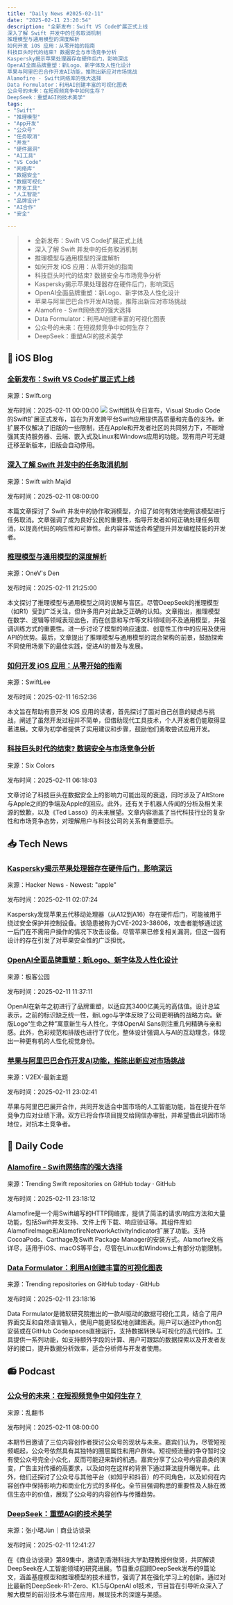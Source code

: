 ```yaml
---
title: "Daily News #2025-02-11"
date: "2025-02-11 23:20:54"
description: "全新发布：Swift VS Code扩展正式上线
深入了解 Swift 并发中的任务取消机制
推理模型与通用模型的深度解析
如何开发 iOS 应用：从零开始的指南
科技巨头时代的结束? 数据安全与市场竞争分析
Kaspersky揭示苹果处理器存在硬件后门，影响深远
OpenAI全面品牌重塑：新Logo、新字体及人性化设计
苹果与阿里巴巴合作开发AI功能，推陈出新应对市场挑战
Alamofire - Swift网络库的强大选择
Data Formulator：利用AI创建丰富的可视化图表
公众号的未来：在短视频竞争中如何生存？
DeepSeek：重塑AGI的技术美学"
tags: 
- "Swift"
- "推理模型"
- "App开发"
- "公众号"
- "任务取消"
- "并发"
- "硬件漏洞"
- "AI工具"
- "VS Code"
- "网络库"
- "数据安全"
- "数据可视化"
- "开发工具"
- "人工智能"
- "品牌设计"
- "AI合作"
- "安全"

---
```


> - 全新发布：Swift VS Code扩展正式上线
> - 深入了解 Swift 并发中的任务取消机制
> - 推理模型与通用模型的深度解析
> - 如何开发 iOS 应用：从零开始的指南
> - 科技巨头时代的结束? 数据安全与市场竞争分析
> - Kaspersky揭示苹果处理器存在硬件后门，影响深远
> - OpenAI全面品牌重塑：新Logo、新字体及人性化设计
> - 苹果与阿里巴巴合作开发AI功能，推陈出新应对市场挑战
> - Alamofire - Swift网络库的强大选择
> - Data Formulator：利用AI创建丰富的可视化图表
> - 公众号的未来：在短视频竞争中如何生存？
> - DeepSeek：重塑AGI的技术美学

## 🍎 iOS Blog

### [全新发布：Swift VS Code扩展正式上线](https://swift.org/blog/vscode-swift-2/)

来源：Swift.org

发布时间：2025-02-11 00:00:00
![](https://www.swift.org/assets/images/vscode-extension-blog/vscode-swift-2.png)
Swift团队今日宣布，Visual Studio Code的Swift扩展正式发布，旨在为开发跨平台Swift应用提供高质量和完备的支持。新扩展不仅解决了旧版的一些限制，还在Apple和开发者社区的共同努力下，不断增强其支持服务器、云端、嵌入式及Linux和Windows应用的功能。现有用户可无缝迁移至新版本，旧版会自动停用。

### [深入了解 Swift 并发中的任务取消机制](https://swiftwithmajid.com/2025/02/11/task-cancellation-in-swift-concurrency/)

来源：Swift with Majid

发布时间：2025-02-11 08:00:00

本篇文章探讨了 Swift 并发中的协作取消模型，介绍了如何有效地使用该模型进行任务取消。文章强调了成为良好公民的重要性，指导开发者如何正确处理任务取消，以提高代码的响应性和可靠性。此内容非常适合希望提升并发编程技能的开发者。

### [推理模型与通用模型的深度解析](https://onevcat.com/2025/02/reasoning-model/)

来源：OneV's Den

发布时间：2025-02-11 21:25:00

本文探讨了推理模型与通用模型之间的误解与盲区。尽管DeepSeek的推理模型（如R1）受到广泛关注，但许多用户对此缺乏正确的认知。文章指出，推理模型在数学、逻辑等领域表现出色，而在创意和写作等文科领域则不及通用模型，并强调训练方式的重要性。进一步讨论了模型的响应速度、创意性工作中的应用及使用API的优势。最后，文章提出了推理模型与通用模型的混合架构的前景，鼓励探索不同使用场景下的最佳实践，促进AI的普及与发展。

### [如何开发 iOS 应用：从零开始的指南](https://www.avanderlee.com/swiftui/how-to-develop-an-app-for-ios/)

来源：SwiftLee

发布时间：2025-02-11 16:52:36

本文旨在帮助有意开发 iOS 应用的读者，首先探讨了面对自己创意的疑虑与挑战，阐述了虽然开发过程并不简单，但借助现代工具技术，个人开发者仍能取得显著进展。文章为初学者提供了实用建议和步骤，鼓励他们勇敢尝试应用开发。

### [科技巨头时代的结束? 数据安全与市场竞争分析](https://sixcolors.com/podcast/2025/02/upgrade-550-the-tasty-part-inside-bad-bread/)

来源：Six Colors

发布时间：2025-02-11 06:18:03

文章讨论了科技巨头在数据安全上的影响力可能出现的衰退，同时涉及了AltStore与Apple之间的争端及Apple的回应。此外，还有关于机器人传闻的分析及相关来源的致歉，以及《Ted Lasso》的未来展望。文章内容涵盖了当代科技行业的复杂性和市场竞争态势，对理解用户与科技公司的关系有重要启示。

## 📥 Tech News

### [Kaspersky揭示苹果处理器存在硬件后门，影响深远](https://www.xstore.co.za/stuff/2024/01/kaspersky-finds-hardware-backdoor-in-5-generations-of-apple-silicon/)

来源：Hacker News - Newest: "apple"

发布时间：2025-02-11 02:07:24

Kaspersky发现苹果五代移动处理器（从A12到A16）存在硬件后门，可能被用于绕过安全保护并控制设备。该隐患被称为CVE-2023-38606，攻击者能够通过这一后门在不需用户操作的情况下攻击设备。尽管苹果已修复相关漏洞，但这一固有设计的存在引发了对苹果安全性的广泛担忧。

### [OpenAI全面品牌重塑：新Logo、新字体及人性化设计](http://www.geekpark.net/news/345807)

来源：极客公园

发布时间：2025-02-11 11:37:11

OpenAI在新年之初进行了品牌重塑，以适应其3400亿美元的高估值。设计总监表示，之前的标识缺乏统一性，新Logo与字体反映了公司更明确的战略方向。新版Logo“生命之种”寓意新生与人性化，字体OpenAI Sans则注重几何精确与亲和感。此外，色彩规范和排版也进行了优化，整体设计强调人与AI的互动理念，体现出一种更有机的人性化视觉身份。

### [苹果与阿里巴巴合作开发AI功能，推陈出新应对市场挑战](https://www.v2ex.com/t/1110788)

来源：V2EX-最新主题

发布时间：2025-02-11 23:02:41

苹果与阿里巴巴展开合作，共同开发适合中国市场的人工智能功能，旨在提升在华竞争力应对业绩下滑。双方已将合作项目提交给网信办审批，并希望借此巩固市场地位，对抗本土竞争者。

## 💾 Daily Code

### [Alamofire - Swift网络库的强大选择](https://github.com/Alamofire/Alamofire)

来源：Trending Swift repositories on GitHub today · GitHub

发布时间：2025-02-11 23:18:12

Alamofire是一个用Swift编写的HTTP网络库，提供了简洁的请求/响应方法和大量功能，包括Swift并发支持、文件上传下载、响应验证等。其组件库如AlamofireImage和AlamofireNetworkActivityIndicator扩展了功能。支持CocoaPods、Carthage及Swift Package Manager的安装方式。Alamofire文档详尽，适用于iOS、macOS等平台，尽管在Linux和Windows上有部分功能限制。

### [Data Formulator：利用AI创建丰富的可视化图表](https://github.com/microsoft/data-formulator)

来源：Trending repositories on GitHub today · GitHub

发布时间：2025-02-11 23:18:16

Data Formulator是微软研究院推出的一款AI驱动的数据可视化工具，结合了用户界面交互和自然语言输入，使用户能更轻松地创建图表。用户可以通过Python包安装或在GitHub Codespaces直接运行，支持数据转换与可视化的迭代创作。工具提供一系列功能，如支持额外字段的计算、用户可跟踪的数据探索以及开发者友好的接口，提升数据分析效率，适合分析师与开发者使用。

## 📻 Podcast

### [公众号的未来：在短视频竞争中如何生存？](https://www.xiaoyuzhoufm.com/episode/67aa15e6d74435e4a353f03b)

来源：乱翻书

发布时间：2025-02-11 08:00:00

本期节目邀请了三位内容创作者探讨公众号的现状与未来。嘉宾们认为，尽管短视频崛起，公众号依然具有其独特的圈层属性和用户群体。短视频流量的争夺暂时没有使公众号完全小众化，反而可能迎来新的机遇。嘉宾分享了公众号内容品类的演变，广告主对传播的高要求，以及如何在这样的背景下通过算法提升曝光率。此外，他们还探讨了公众号与其他平台（如知乎和抖音）的不同角色，以及如何在内容创作中保持影响力和商业化方式的多样化。全节目强调构思的重要性及人脉在微信生态中的价值，展现了公众号的内容创作与传播趋势。

### [DeepSeek：重塑AGI的技术美学](https://www.xiaoyuzhoufm.com/episode/67aacd6b247d51713cedbeda)

来源：张小珺Jùn｜商业访谈录

发布时间：2025-02-11 12:41:27

在《商业访谈录》第89集中，邀请到香港科技大学助理教授何俊贤，共同解读DeepSeek在人工智能领域的研究进展。节目重点回顾DeepSeek发布的9篇论文，涵盖基座模型和推理模型的技术细节，强调了其在强化学习上的创新。通过对比最新的DeepSeek-R1-Zero、K1.5与OpenAI o1技术，节目旨在引导听众深入了解大模型的前沿技术与潜在应用，展现技术的深邃与美感。
